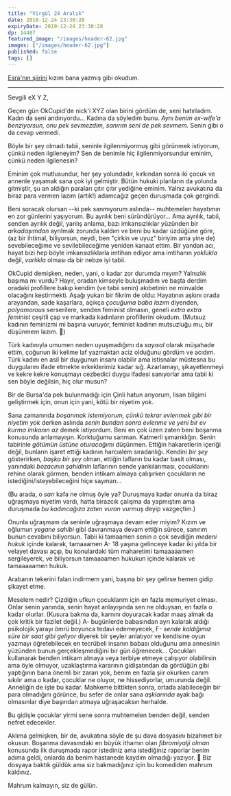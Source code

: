 ```yaml
---
title: "Virgül 24 Aralık"
date: 2018-12-24 23:30:28
expiryDate: 2019-12-24 23:30:28
dp: 14407
featured_image: "/images/header-62.jpg"
images: ["/images/header-62.jpg"]
published: false
tags: []
---
```




[Esra'nın şiirini](https://esrabalaban.blogspot.com/2018/12/121217.html) kızım
bana yazmış gibi okudum.

-------

Sevgili eX Y Z,

Geçen gün OkCupid'de nick'i XYZ olan birini gördüm de, seni hatırladım. Kadın da
seni andırıyordu... Kadına da söyledim bunu. *Aynı benim ex-wife'a benziyorsun,
onu pek sevmezdim, sanırım seni de pek sevmem.* Senin gibi o da cevap vermedi.

Böyle bir şey olmadı tabii, seninle ilgilenmiyormuş gibi görünmek istiyorum,
çünkü neden ilgileneyim? Sen de benimle hiç ilgilenmiyorsundur eminim, çünkü
neden ilgilenesin?

Eminim çok mutlusundur, her şey yolundadır, kırkından sonra iki çocuk ve annenle
yaşamak sana çok iyi gelmiştir. Bütün hukuki planların da yolunda gitmiştir, şu
an aldığın paraları çıtır çıtır yediğine eminim. Yalnız avukatına da biraz para
vermen lazım (artık!) adamcağız geçen duruşmada çok gergindi.

Beni soracak olursan --ki pek sanmıyorum aslında-- muhtemelen hayatımın en zor
günlerini yaşıyorum. Bu ayrılık beni süründürüyor... Ama ayrılık, tabii, senden
ayrılık değil, yanlış anlama, bazı imkansızlıklar yüzünden bir *arkadaşımdan*
ayrılmak zorunda kaldım ve beni bu kadar üzdüğüne göre, (az bir ihtimal,
biliyorsun, neydi, ben "çirkin ve uyuz" biriyim ama yine de) sevebileceğime ve
sevilebileceğime yeniden kanaat ettim. Bir yandan acı, hayat bizi hep böyle
imkansızlıklarla imtihan ediyor ama imtihanın *yoklukla* değil, *varlıkla*
olması da bir nebze iyi tabii.

OkCupid demişken, neden, yani, o kadar zor durumda mıyım? Yalnızlık başıma mı
vurdu? Hayır, oradan kimseyle buluşmadım ve başta derdim oradaki profillere
bakıp kendim (ve tabii senin) akıbetinin ne minvalde olacağını kestirmekti.
Aşağı yukarı bir fikrim de oldu: Hayatının aşkını orada arayandan, sade
kaşarlara, açıkça *çocuğuma baba lazım* diyenden, *polyamorous* serserilere,
senden feminist olmasın, geneli *extra extra feminist* çeşitli çap ve markada
kadınların profillerini okudum. (Mutsuz kadının feminizmi mi başına vuruyor,
feminist kadının mutsuzluğu mu, bir düşünmem lazım. 🤔) 

Türk kadınıyla umumen neden uyuşmadığımı da *sayısal* olarak müşahade ettim,
çoğunun iki kelime laf yazmaktan aciz olduğunu gördüm ve acıdım. Türk kadını en
asil bir duygunun insanı olabilir ama istisnalar müstesna bu duygularını ifade
etmekte erkeklerimiz kadar sığ. Azarlamayı, şikayetlenmeyi ve kekre kekre
konuşmayı cezbedici duygu ifadesi sanıyorlar ama tabii ki sen böyle değilsin,
hiç olur musun?

Bir de Bursa'da pek bulunmadığı için Çinli hatun arıyorum, lisan bilgimi
geliştirmek için, onun için yani, kötü bir niyetim yok.

Sana zamanında *boşanmak istemiyorum, çünkü tekrar evlenmek gibi bir niyetim
yok* derken aslında *senin bundan sonra evlenme ve yeni bir ev kurma imkanın az*
demek istiyordum. Beni en çok üzen zaten beni boşanma konusunda anlamayışın.
Korktuğumu sanman. Katmerli şımarıklığın. Senin tabirinle *götümün üstüne
oturacağımı* düşünmen. Ettiğin hakaretlerin içeriği değil, bunların işaret
ettiği kadının harcıalem sıradanlığı. Kendini *bir şey* gösterirken, *başka bir
şey* olman, ettiğin lafların bu kadar basit olması, yanındaki *bozacının
şahidinin* laflarının sende yankılanması, çocuklarını rehine olarak görmen,
benden intikam almaya çalışırken çocukların ne istediğini/isteyebileceğini hiçe
sayman...

(Bu arada, o *sarı* kafa ne olmuş öyle ya? Duruşmaya kadar onunla da biraz
uğraşmaya niyetim vardı, hatta birazcık çalışma da yapmıştım ama duruşmada *bu
kadıncağıza zaten vuran vurmuş* deyip vazgeçtim.)

Onunla uğraşmam da seninle uğraşmaya devam eder miyim? Kızım ve oğlumun *yegane
sahibi* gibi davranmaya devam ettiğin sürece, sanırım bunun cevabını biliyorsun.
Tabii ki tamaamen senin o çok sevdiğin *medeni hukuk* içinde kalarak, tamaaamen
A- 18 yaşına gelinceye kadar iki yılda bir velayet davası açıp, bu konulardaki
tüm maharetimi tamaaaaamen sergileyerek, ve biliyorsun tamaaaamen hukukun içinde
kalarak ve tamaaaaamen hukuk.

Arabanın tekerini falan indirmem yani, başına bir şey gelirse hemen gidip
şikayet etme. 

Meselem nedir? Çizdiğin ufkun çocuklarım için en fazla memuriyet olması. Onlar
senin yanında, senin hayat anlayışında sen ne olduysan, en fazla o kadar
olurlar. (Kusura bakma da, karnını doyuracak kadar maaş almak da çok kritik bir
fazilet değil.) A- bugünlerde babasından ayrı kalarak aldığı psikolojik yarayı
ömrü boyunca tedavi edemeyecek, F- *sende kaldığımız süre bir saat gibi geliyor*
diyerek bir şeyler anlatıyor ve kendisine oyun yazmayı öğretebilecek en
tecrübeli insanın babası olduğunu ama annesinin yüzünden bunun gerçekleşmediğini
bir gün öğrenecek... Çocukları kullanarak benden intikam almaya veya terbiye
etmeye çalışıyor olabilirsin ama öyle olmuyor, uzaklaştırma kararının
gidişatından da gördüğün gibi yaptığının bana önemli bir zararı yok, benim en
fazla şiir okurken canım sıkılır ama o kadar, çocuklar ne oluyor, ne
hissediyorlar, umurunda değil. Anneliğin de işte bu kadar. Mahkeme bittikten
sonra, ortada alabileceğin bir para olmadığını görünce, bu sefer de onlar sana
*aşklarında* ayak bağı olmasınlar diye başından atmaya uğraşacaksın herhalde.

Bu gidişle çocuklar yirmi sene sonra muhtemelen benden değil, senden nefret
edecekler.

Aklıma gelmişken, bir de, avukatına söyle de şu dava dosyasını bizahmet bir
okusun. Boşanma davasındaki en büyük ithamın olan *fibromiyalji olman* konusunda
ilk duruşmada rapor istediniz ama istediğiniz raporlar benim adıma geldi,
onlarda da benim hastanede kaydım olmadığı yazıyor. 🤣 Biz dosyaya baktık güldük
ama siz bakmadığınız için bu komediden mahrum kaldınız.

Mahrum kalmayın, siz de gülün.

